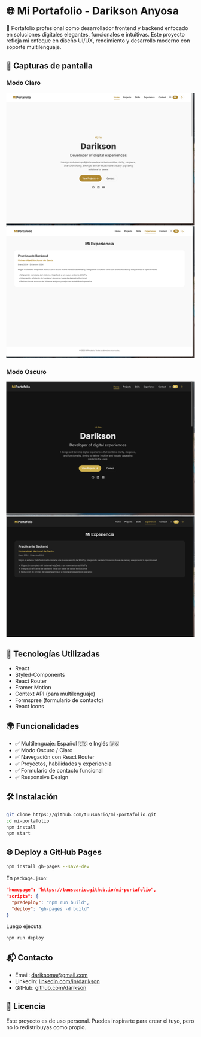 # 🌐 Mi Portafolio - Darikson Anyosa

🚀 Portafolio profesional como desarrollador frontend y backend enfocado en soluciones digitales elegantes, funcionales e intuitivas. Este proyecto refleja mi enfoque en diseño UI/UX, rendimiento y desarrollo moderno con soporte multilenguaje.

## 📸 Capturas de pantalla

### Modo Claro
![Home Light](./public/assets/image/screenshots/home-light.png)
![Experience Light](./public/assets/image/screenshots/experience-light.png)

### Modo Oscuro
![Home Dark](./public/assets/image/screenshots/home-dark.png)
![Experience Dark](./public/assets/image/screenshots/experience-dark.png)

## 🧰 Tecnologías Utilizadas

- React
- Styled-Components
- React Router
- Framer Motion
- Context API (para multilenguaje)
- Formspree (formulario de contacto)
- React Icons

## 🌍 Funcionalidades

- ✅ Multilenguaje: Español 🇪🇸 e Inglés 🇺🇸
- ✅ Modo Oscuro / Claro
- ✅ Navegación con React Router
- ✅ Proyectos, habilidades y experiencia
- ✅ Formulario de contacto funcional
- ✅ Responsive Design

## 🛠 Instalación

```bash
git clone https://github.com/tuusuario/mi-portafolio.git
cd mi-portafolio
npm install
npm start
```

## 🌐 Deploy a GitHub Pages

```bash
npm install gh-pages --save-dev
```

En `package.json`:

```json
"homepage": "https://tuusuario.github.io/mi-portafolio",
"scripts": {
  "predeploy": "npm run build",
  "deploy": "gh-pages -d build"
}
```

Luego ejecuta:

```bash
npm run deploy
```

## 📬 Contacto

- Email: dariksoma@gmail.com
- LinkedIn: [linkedin.com/in/darikson](https://linkedin.com/)
- GitHub: [github.com/darikson](https://github.com/)

## 📄 Licencia

Este proyecto es de uso personal. Puedes inspirarte para crear el tuyo, pero no lo redistribuyas como propio.

